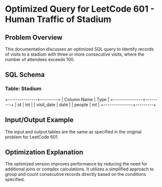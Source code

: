 # Optimized Query for LeetCode 601 - Human Traffic of Stadium

## Problem Overview
This documentation discusses an optimized SQL query to identify records of visits to a stadium with three or more consecutive visits, where the number of attendees exceeds 100.

## SQL Schema
### Table: Stadium
+---------------+---------+
| Column Name   | Type    |
+---------------+---------+
| id            | int     |
| visit_date    | date    |
| people        | int     |
+---------------+---------+

## Input/Output Example
The input and output tables are the same as specified in the original problem for LeetCode 601.

## Optimization Explanation
The optimized version improves performance by reducing the need for additional joins or complex calculations. It utilizes a simplified approach to group and count consecutive records directly based on the conditions specified.

